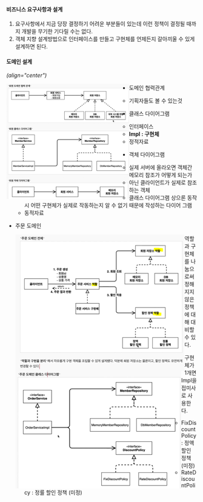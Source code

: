 #### 비즈니스 요구사항과 설계

1. 요구사항에서 지금 당장 결정하기 어려운 부분들이 있는데 이런 정책이 결정될 때까지 개발을 무기한 기다릴 수는 없다. 
2. 객체 지향 설계방법으로 인터페이스를 만들고 구현체를 언제든지 갈아끼울 수 있게 설계하면 된다.

#### 도메인 설계 

*(align="center")*

<img src="도메인.png" alt="image-20210703181123501" align="left" style="zoom:50%;" />

- 도메인 협력관계
  - 기획자들도 볼 수 있는것
  
- 클래스 다이어그램
  - 인터페이스
  - **Impl : 구현체**
  - 정적자료

- 객체 다이어그램
  - 실제 서버에 올라오면 객체간 메모리 참조가 어떻게 되는가
  - 아닌 클라이언트가 실제로 참조하는 객체
  - 클래스 다이어그램 상으론 동작시 어떤 구현체가 실제로 작동하는지 알 수 없기 때문에 작성하는 다이어 그램
  - 동적자료
  
- 주문 도메인

  <img src="도메인2.png" alt="image-20210703181123501" align="left" style="zoom:50%;" />

  역할과 구현체를 나눔으로써 정해지지않은 정책에 대해 대비할 수 있다.

  <img src="도메인23.png" alt="image-20210703181123501" align="left" style="zoom:50%;" />

  구현체가 1개면 Impl을 접미사로 사용한다.

  - FixDiscountPolicy : 정액 할인 정책 (미정)
  - RateDiscountPolicy : 정률 할인 정책 (미정)

  